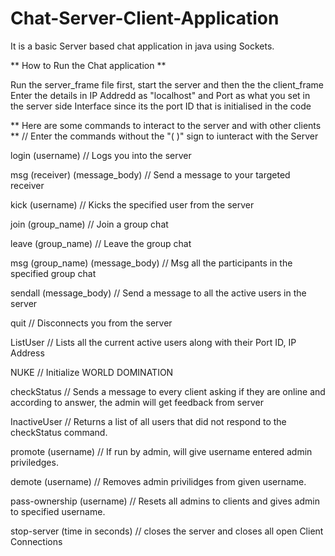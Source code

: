 # Chat-Server-Client-Application

It is a basic Server based chat application in java using Sockets. 

** How to Run the Chat application **

Run the server_frame file  first, start the server and then the the client_frame  
Enter the details in IP Addredd as "localhost" and Port as what you set in the server side Interface since its the port ID that is initialised in the code
                        
 ** Here are some commands to interact to the server and with other clients **
 // Enter the commands without the "( )" sign to iunteract with the Server 
 
 login  (username)   // Logs you into the server 
  
 msg (receiver) (message_body)  // Send a message to your targeted receiver
  
 kick (username)    // Kicks the specified user from the server
  
 join (group_name)  // Join a group chat
 
 leave (group_name) // Leave the group chat
 
 msg (group_name) (message_body)    // Msg all the participants in the specified group chat
  
 sendall (message_body)    // Send a message to all the active users in the server 
 
 quit   // Disconnects you from the server
 
 ListUser    // Lists all the current active users along with their Port ID, IP Address
 
 NUKE   // Initialize WORLD DOMINATION

 checkStatus 	// Sends a message to every client asking if they are online and according to answer, the admin will get feedback from server
 
 InactiveUser // Returns a list of all users that did not respond to the checkStatus command.
 
 promote (username) // If run by admin, will give username entered admin priviledges.
 
 demote (username) // Removes admin privilidges from given username.
 
 pass-ownership (username) // Resets all admins to clients and gives admin to specified username.
 
 stop-server (time in seconds)	// closes the server and closes all open Client Connections 
